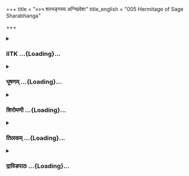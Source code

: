 +++
title = "००५ शरभङ्गस्य अग्निप्रवेशः"
title_english = "005 Hermitage of Sage Sharabhanga"

+++
<div caption="श्रीराम-हरिसीताराममूर्ति-घनपाठिभ्यां वचनम्" class="audioEmbed" src="https://archive.org/download/Ramayana-recitation-Sriram-harisItArAmamUrti-Ghanapaati-v2/Kanda_3/Kanda_3_ARK-005-Sharabhangasya_Agni_Praveshaha.mp3"></div>

<div class="js_include collapsed" newlevelforh1="3" title="IITK" unfilled url="/purANam/rAmAyaNam/audIchya-pAThaH/iitk/3_araNyakANDam/02-panchavaTI-praveshaH/005_sharabhangasya_agnipraveshaH.md">
<details><summary><h3>IITK ...{Loading}...</h3></summary>

Rama, Sita and Lakshmana meet sage Sarabhanga -- Rama enquires about
Devendra's visit -- Sarabhanga advises Rama to go to the hermitage of
Sutikshna -- with the desire to go to the world of the Brahman,
Sarabhanga enters the fire.



#### श्लोकः
##### मूलम्
हत्वा तु तं भीमबलं विराधं राक्षसं वने।  
ततस्सीतां परिष्वज्य समाश्वास्य च वीर्यवान्॥3.5.1॥  
अब्रवील्लक्ष्मणं रामो भ्रातरं दीप्ततेजसम्।

##### शब्दार्थः
वीर्यवान् heroic, रामः Rama, भीमबलम् of terrific strength, राक्षसम् demon, तं विराधम् that Viradha, वने in the forest, हत्वा on killing, ततः thereafter, सीताम् Sita, परिष्वज्य embraced, समाश्वास्य च connsoled, दीप्ततेजसम् glowing like fire, भ्रातरम्  brother,  अब्रवीत् said.

##### आङ्ग्लानुवादः
On killing Viradha, the demon of terrific strength, heroic Rama embraced Sita, consoled her and said to his brother Lakshmana, glowing like fireः



#### श्लोकः
##### मूलम्
कष्टं वनमिदं दुर्गं न च स्म वनगोचराः॥3.5.2॥  
अभिगच्छामहे शीघ्रं शरभङ्गं तपोधनम्।

##### शब्दार्थः
इदम् this, दुर्गम् wild, वनम् forest, कष्टम् is difficult, वनगोचराः uracquainted, न च स्मः we are not, शीघ्रम् quickly, तपोधनम् to the sage, शरभङ्गम् Sarabhanga, अभिगच्छामहे we shall go.

##### आङ्ग्लानुवादः
This wild forest with which we have not been acquainted earlier is difficult  to pass. (Hence) let us proceed quickly to sage Sarabhanga.



#### श्लोकः
##### मूलम्
आश्रमं शरभङ्गस्य राघवोऽभिजगाम ह॥3.5.3॥  
तस्य देवप्रभावस्य तपसा भावितात्मनः।  
समीपे शरभङ्गस्य ददर्श महदद्भुतम्॥3.5.4॥

##### शब्दार्थः
राघवः Rama, शरभङ्गस्य Sarabhanga's, आश्रमम् hermitage, अभिजगाम ह reached, देवप्रभावस्य of divine grace, तपसा by penance, भावितात्मनः had realised his self, तस्य शरभङ्गस्य that Sarabhanga's, समीपे  nearby, महत् great, अद्भुतम् wonderful phenomenon, ददर्श saw.

##### आङ्ग्लानुवादः
Rama went to the hermitage of Sarabhanga, a sage with divine grace who had realised the supreme (by his penance). Thus by the side of the sage he witnessed a huge wonder.



#### श्लोकः
##### मूलम्
विभ्राजमानं वपुषा सूर्यवैश्वानरोपमम्।  
अवरुह्यरथोत्सङ्गादाकाशे विबुधानुगम॥3.5.5॥  
असंस्पृशन्तं वसुधां ददर्श विबुधेश्वरम्।  
सुप्रभाभरणं देवं विरजोऽम्बरधारिणम्॥3.5.6॥  
तद्विधैरेव बहुभिः पूज्यमानं महात्मभिः।

##### शब्दार्थः
वपुषा with his body, विभ्राजमानम् shining, सूर्यवैश्वानरोपमम् like the Sun or the fire, रथोत्सङ्गात् from the the lap of the chariot, अवरुह्य descending, आकाशे in the sky, विबुधानुगम followed by the gods, विबुधेस्वरम् lord of the gods (Indra), वसुधाम् earth, असंस्पृशन्तं without touching, सुप्रभाभरणम् adorned with shining ornaments, विरजोऽम्बरधारिणम् wearing pure white clothes (that never got soiled), तद्विधैरेव like him, बहुभिः many, महात्मभिः by great souls, पूज्यमानम्  worshipped, देवम् deity, विबुदेश्वरम् lord of the gods (Indra), ददर्श witnessed.

##### आङ्ग्लानुवादः
Rama saw the lord of the gods (Indra) in the sky getting off the chariot, with his body shining brightly like the sun or the fire, followed by the gods, his feet untouched by the earth. Clad in spotless attire and adorned with shining ornaments, he was being worshipped by many greatsouls like him.



#### श्लोकः
##### मूलम्
हरिभिर्वाजिभिर्युक्तमन्तरिक्षगतं रथम्॥3.5.7॥  
ददर्शादूरतस्तस्य तरुणादित्यसन्निभम्।  
पाण्डुराभ्रघनप्रख्यं चन्द्रमण्डलसन्निभम्॥3.5.8॥

##### शब्दार्थः
तस्य from that place, अदूरतः not far from, हरितैः by tawnycoloured, वाजिभिः by horses, युक्तम् yoked with, तरुणादित्यसन्निभम् shining like the rising sun, पाण्डुराभ्रघनप्रख्यम् comparable to a palewhite cloud, चन्द्रमण्डलसन्निभम् shining like the lunar orb, अन्तरिक्षगतम् found in the sky, रथम् chariot, ददर्श witnessed.

##### आङ्ग्लानुवादः
Not far from that place, Rama saw a chariot, yoked with tawnycoloured horses, shining like the morning  Sun. It looked like a palewhite cloud, resembling the lunar orb.



#### श्लोकः
##### मूलम्
अपश्यद्विमलं छत्रं चित्रमाल्योपशोभितम्।  
चामरव्यजने चाग्र्ये रुक्मदण्डे महाधने॥3.5.9॥  
गृहीते वरनारीभ्यां धूयमाने च मूर्धनि।

##### शब्दार्थः
विमलम् pure white, चित्रमाल्योपशोभितम् decked with variegated flower garlands, छत्रम् umbrella, अग्य्रे  in the forefront, रुक्मदण्डे golden staff, महाधने very costly, वरनारीभ्याम् by two excellent women, गृहीते held, मूर्धनि near the head, धूयमाने fanning, चामरव्यजने  'Chamara' made of yak's tail, अपश्यत् saw.

##### आङ्ग्लानुवादः
Rama saw a pure white umbrella with a highly expensive golden staff, decorated with variegated flower garlands.While near his (Indra's) head stood a pair of exquisite ladies with fans made of yak's tail.



#### श्लोकः
##### मूलम्
गन्धर्वामरसिद्धाश्च बहवः परमर्षयः॥3.5.10॥  
अन्तरिक्षगतं देवं वाग्भिरग्य्राभिरीडिरे।

##### शब्दार्थः
गन्धर्वामरसिद्धाश्च celestial musicians, gods and siddhas, बहवः many, परमर्षयः great sages, अन्तरिक्षगतम् stationed in the sky, देवम् deity, अग्य्राभिः by choicest, वाग्भिः with words, ईडिरे praised.

##### आङ्ग्लानुवादः
Many celestial singers of heaven, gods, great sages and siddhas sang with the choicest words the glory of this god stationed in the sky.



#### श्लोकः
##### मूलम्
सह सम्भाषमाणे तु शरभङ्गेन वासवे॥3.5.11॥  
दृष्ट्वा शतक्रतुं तत्र रामो लक्ष्मणमब्रवीत्।

##### शब्दार्थः
वासवे Indra, शरभङ्गेन with Sarabhanga, सह सम्भाषमाणे was conversing with, तत्र there, शतक्रतुम् Indra, दृष्ट्वा  seeing, रामः Rama, लक्ष्मणम् Lakshmana, अब्रवीत् said.

##### आङ्ग्लानुवादः
While Indra was conversing with Sarabhanga, Rama saw him and said to Lakshmana.



#### श्लोकः
##### मूलम्
रामोऽथ रथमुद्दिश्य लक्ष्मणायप्रदर्शयन्॥3.5.12॥  
अर्चिष्मन्तं श्रिया जुष्टमद्भुतं पश्य लक्ष्मण।  
प्रतपन्तमिवादित्यमन्तरिक्षगतं रथम्॥3.5.13॥

##### शब्दार्थः
अथ then, रामः Rama, रथम् chariot, उद्दिश्य pointing at, अद्भुतम् wonderful one, भ्रातुः brother, प्रदर्शयन् while showing, लक्ष्मण Lakshmana, अर्चिष्मन्तम् effulgent, श्रिया with grace, जुष्टम् endowed with, अद्भुतम् wonderful, प्रतपन्तम् shining, आदित्यमिव like the Sun, अन्तरिक्षगतम् in the sky, रथम् chariot, पश्य see,

##### आङ्ग्लानुवादः
Pointing at the chariot, Rama said, Lakshmana, see this wonderful, effulgent chariot endowed with grace is shining like the Sun in the sky.



#### श्लोकः
##### मूलम्
ये हयाः पुरुहूतस्य पुरा शक्रस्य नश्श्रुताः।  
अन्तरिक्षगता दिव्यास्त इमे हरयो ध्रुवम्॥3.5.14॥

##### शब्दार्थः
पुरुहूतस्य of Indra who is often invoked, शक्रस्य of Indra, ये those, हयाः horses, नः for us, पुरा earlier, श्रुताः heard, ते those, हरयः horses, अन्तरिक्षगताः stationed in the sky, दिव्याः wonderful, इमे we, ध्रुवम् surely.

##### आङ्ग्लानुवादः
The horses of Indra, who is often invoked (during sacrificial rituals) and about whom  we have heard earlier, are now stationed in the sky.



#### श्लोकः
##### मूलम्
इमे च पुरुषव्याघ्रा ये तिष्ठ्न्त्यभितो रथम्।  
शतं शतं कुण्डलिनो युवानः खङ्गपाणयः॥3.5.15॥  
विस्तीर्णविपुलोरस्काः परिघायतबाहवः।  
शोणांशुवसनास्सर्वे व्याध्रा इव दुरासदाः॥3.5.16॥  
उरोदेशेषु सर्वेषां हारा ज्वलनसन्निभाः।  
रूपं बिभ्रति सौमित्रे पञ्चविंशतिवार्षिकम्॥3.5.17॥

##### शब्दार्थः
सौमित्रे O Lakshmana, पुरुषव्याघ्राः finest among men, दिशम् अभितः in each direction, ये those, शतं शतम् in hundreds , कुण्डलिनः wearing earrings, खङ्गपाणयः holding swords in their hands, विस्तीर्णविपुलोरस्काः broadchested, परिघायतबाहवः with iron beamlike strong arms, शोणांशुवसनाः clad in red clothes, युवानः youth, इमे सर्वे all of them, व्याघ्रा इव like tigers, दुरासदाः difficult to overpower, सर्वेषाम् all of them, उरोदेशेषु in their chest, ज्वलनसन्निभाः flaming like fire, हाराः necklaces, पञ्चविंशतिवार्षिकम् of twentyfive years of age, रूपम् appearance, बिभ्रति appear.

##### आङ्ग्लानुवादः
O Lakshmana  around the chariot stand hundreds of finest young men of about twentyfive years. Clad in red robes, they are wearing earrings, and holding swords in their hands. They have broad chests and stout arms like iron beams. Like tigers, they are difficult to overpower. They have necklaces hanging on their chests blazing like fire.



#### श्लोकः
##### मूलम्
एतद्दि किल देवानां वयो भवति नित्यदा।  
यथेमे पुरुषव्याघ्रा दृश्यन्ते प्रियदर्शनाः॥3.5.18॥

##### शब्दार्थः
प्रियदर्शनाः men of delightful counterance, इमे these, पुरुषव्याघ्राः best of men, यथा as, दृश्यन्ते they are   seen, एतत् this way perhaps, देवानाम् for gods, वयः age, नित्यदा always, constant भवति किल remains verily.

##### आङ्ग्लानुवादः
These tigers among men have cheerful countenacess from which it can be deduced that the age of the gods always remains constant.



#### श्लोकः
##### मूलम्
इहैव सह वैदेह्या मुहूर्तं तिष्ठ लक्ष्मण।  
यावज्जानाम्यहं व्यक्तं क एष द्युतिमान्रथे॥3.5.19॥

##### शब्दार्थः
लक्ष्मण Lakshmana, वैदेह्या सह along with Sita, मुहूर्तम् for a moment, इहैव here itself, तिष्ठ stay, यावत् until, अहम् I, रथे chariot, एषः this person, द्युतिमान् shining with brilliance, कः (इति) who he is, व्यक्तम् clearly, जानामि I know.

##### आङ्ग्लानुवादः
Lakshmana, stay here with Sita awhile, until I ascertain who this dazzling being on the chariot is.



#### श्लोकः
##### मूलम्
तमेवमुक्त्वा सौमित्रिमिहैव स्थीयतामिति।  
अभिचक्राम काकुत्स्थ श्शरभङ्गाश्रमं प्रति॥3.5.20॥

##### शब्दार्थः
इहैव here only, स्थीयताम् stay, इति thus, तं सौमित्रिम् to that Lakshmana, उक्त्वा having said, काकुत्स्थः (Rama) of Kakutstha family, शरभङ्गाश्रमं प्रति to Sarabhanga's hermitage, अभिचक्राम  went.

##### आङ्ग्लानुवादः
Instructing Lakshmana to wait , Rama  went towards Sarabhanga's hermitage.



#### श्लोकः
##### मूलम्
ततस्समभिगच्छन्तं प्रेक्ष्य रामं शचीपतिः।  
शरभङ्गमनुप्राप्य विविक्त इदमब्रवीत्॥3.5.21॥

##### शब्दार्थः
ततः then, शचीपतिः husband of Sachi (Indra), समभिगच्छन्तम् coming towards him, रामम् to Rama, प्रेक्ष्य seeing, शरभङ्गम् Sarabhanga, अनुप्राप्य having reached, विविक्ते in private, इदम् this, अब्रवीत् said.

##### आङ्ग्लानुवादः
Then Indra (husband of Sachi) having seen Rama coming towards him, approached Sarabhanga and said this to him privatelyः



#### श्लोकः
##### मूलम्
इहोपयात्यसौ रामो यावन्मां नाभिभाषते।  
निष्ठां नयतु तावत्तु ततो मा द्रष्टुमर्हति॥3.5.22॥  
जितवन्तं कृतार्थं हि तदाहमचिरादिमम्।  
कर्म ह्यनेन कर्तव्यं महदन्यैस्सुदुष्करम्॥3.5.23॥

##### शब्दार्थः
असौ oh, इह here, उपयाति coming near, यावत् until, माम् with me, नाभिभाषते he does not talk, तावत् in the mean while, निष्ठाम् to some other place, नयतु take me, ततः wherefrom, मा not, द्रष्टुम् to see, अर्हति is fit, जितवन्तम् victorious one, कृतार्थम् one who acomplished his task, इमम् him, अहम् I, अचिरात् in a short time, तदा then, अनेन not possible, अन्यैः for others, सुदुष्करम् very difficult, महत् great, कर्म task, कर्तव्यं हि remains to be accomplished.

##### आङ्ग्लानुवादः
Here comes Rama. Before he talks to me, take me to some other place from where he may not be able to see me. He has to do a great task which is difficult for others. I can see him when he accomplishes the taste and emerges victorious.



#### श्लोकः
##### मूलम्
इति वज्री तमामन्त्र्य मानयित्वा च तापसम्।  
रथेन हययुक्तेन ययौ दिवमरिन्दमः॥3.5.24॥

##### शब्दार्थः
इति in this way, अरिन्दमः subduer of enemies, वज्री Indra, wielder of the thunderbolt, तं तापसम् that ascetic, आमन्त्र्य taking leave, मानयित्वा honouring, हययुक्तेन yoked with horses, रथेन in his chariot, दिवम् heaven, ययौ went.

##### आङ्ग्लानुवादः
This way honouring the sage Indra, wielder of the thunderbolt, took leave of him and went to heaven in his chariot harressed with horses.



#### श्लोकः
##### मूलम्
प्रयाते तु सहस्राक्षे राघवस्सपरिच्छदः।  
अग्निहोत्रमुपासीनं शरभङ्गमुपागमत्॥3.5.25॥

##### शब्दार्थः
सहस्राक्षे the thousandeyed Indra, प्रयाते having departed, राघवः Rama, सपरिच्छदः along with his retinue (Sita and Lakshmana), अग्निहोत्रम् fire altar, उपासीनम् sitting by the side, शरभङ्गम् Sarabhanga, उपागमत् approached.

##### आङ्ग्लानुवादः
When Indra departed like that, Rama with his retinue (Sita and Lakshmana) went to Sarabhanga who was sitting by the side of the firealtar (for Agnihotra).



#### श्लोकः
##### मूलम्
तस्य पादौ च सङ्गृह्य रामस्सीता च लक्ष्मणः।  
निषेदुस्समनुज्ञाता लब्धवासा निमन्त्रिताः॥3.5.26॥

##### शब्दार्थः
रामः Rama, सीता च and Sita, लक्ष्मणश्च and Lakshmana, तस्य Sarabhanga's, पादौ feet, सङ्गृह्य prostrated, लब्धवासाः on getting seats to sit on, निमन्त्रिताः invited, समनुज्ञाताः responding to the instruction, निषेदुः sat down.

##### आङ्ग्लानुवादः
Rama, Sita and Lakshmana prostrated at Sarabhanga's feet. After being permitted to sit, they were invited to stay there.



#### श्लोकः
##### मूलम्
ततश्शक्रोपयानं तु पर्यपृच्छत्स राघवः।  
शरभङ्गश्च तत्सर्यं राघवाय न्यवेदयत्॥3.5.27॥

##### शब्दार्थः
ततः then, राघवः Rama, शक्रोपयानम् reason for Indra's arrival, पर्यपृच्छत् enquired, शरभङ्गश्च Sarabhanga also, तत् सर्वम् all that, राघवाय to Rama, न्यवेदयत् narrated.

##### आङ्ग्लानुवादः
Thereafter on Rama's query Sarabhanga told him all about Indra's visitः



#### श्लोकः
##### मूलम्
मामेष वरदो राम ब्रह्मलोकं निनीषति।  
जितमुग्रेण तपसा दुष्प्रापमकृतात्मभिः॥3.5.28॥

##### शब्दार्थः
राम O Rama, एषः this god, उग्रेण severe, तपसा austerity, जितम् attained, अकृतात्मभिः  by those who have not realised their self, दुष्प्रापम् most difficult, ब्रह्मलोकम the world of Brahman, माम् myself, निनीषति wishes to take me.

##### आङ्ग्लानुवादः
O Rama, Indra, the bestower of boons, wants to take me to the world of Brahma,  earned by me through severe penance which is most difficult to be attained by those devoid of selfrealisation.



#### श्लोकः
##### मूलम्
अहं ज्ञात्वा नरव्याघ्र वर्तमानमदूरतः।  
ब्रह्मलोकं न गच्छामि त्वामदृष्ट्वा प्रियातिथिम्॥3.5.29॥

##### शब्दार्थः
नरव्याघ्र O best of men Rama, अहम् I, प्रियातिथिम् a very dear guest, त्वाम् you, अदूरतः nearby, वर्तमानम् present, ज्ञात्वा after knowing, अदृष्ट्वा without seeing, ब्रह्मलोकम् world of Brahma, न गच्छामि I will not go.

##### आङ्ग्लानुवादः
O Rama, the best among men you are a very dear guest to me and knowing that you are near, I will not go to the world of Brahman without seeing you.



#### श्लोकः
##### मूलम्
त्वयाऽहं पुरुषव्याघ्र धार्मिकेण महात्मना।  
समागम्य गमिष्यामि त्रिदिवं देवसेवितम्॥3.5.30॥

##### शब्दार्थः
पुरुषव्याघ्र O best of men, अहम् I, धार्मिकेण by a virtuous one, महात्मना by a great soul, त्वया by yourself, समागम्य after meeting, देवसेवितम् abode of the gods, त्रिदिवम् heaven, गमिष्यामि I will go.

##### आङ्ग्लानुवादः
O Rama, the best of men  (only) after seeing a great, virtuous soul like you shall I go to heaven, the abode of the gods.



#### श्लोकः
##### मूलम्
अक्षया नरशार्दूल मया लोका जिताश्शुभा।  
ब्राह्म्याश्च नाकपृष्ठ्याश्च प्रतिगृह्णीष्व मामकान्॥3.5.31॥

##### शब्दार्थः
अक्षया imperishable, नरशार्दूल O best men, मया by me, शुभाः auspicious, ब्राह्म्याः pertaining to Brahma's, नाकपृष्ठ्याश्च  pertaining to heavenly abode, लोकाः worlds, जिताः are conquered, मामकान् all of them belonging to me, प्रतिगृह्णीष्व please accept.

##### आङ्ग्लानुवादः
O tiger among men, I have conquered heavenly abodes as well as the imperishable, auspicious worlds of Brahma. Accept them all that are mine (obtained through my penance)



#### श्लोकः
##### मूलम्
एवमुक्तो नरव्याघ्रस्सर्वशास्त्र विशारदः।  
ऋषिणा शरभङ्गेण राघवो वाक्यमब्रवीत्॥3.5.32॥

##### शब्दार्थः
ऋषिणा by the sage, शरभङ्गेण by Sarabhanga, एवम् in that way, उक्तः said, नरव्याघ्रः great Rama, सर्वशास्त्र विशारदः knower of all sastras, राघवः Rama, वाक्यम् these words, अब्रवीत् spoke.

##### आङ्ग्लानुवादः
To these words of sage Sarabhanga Rama, the best of men, the knower of all sastras, the scion of the Raghus repliedः



#### श्लोकः
##### मूलम्
अहमेवाहरिष्यामि सर्वांल्लोकान्महामुने।  
आवासं त्वहमिच्छामि प्रदिष्टमिह कानने॥3.5.33॥

##### शब्दार्थः
महामुने O great sage, अहमेव I myself, सर्वान् all, लोकान् worlds, आहरिष्यामि will acquire, तु you, अहम् I, इह here, कानने in the forest, प्रदिष्टम् directed, आवासम् reside, इच्छामि intend.

##### आङ्ग्लानुवादः
O great sage, I will earn all the worlds myself if you direct me. But I need a proper dwellingplace in this forest.



#### श्लोकः
##### मूलम्
राघवेणैवमुक्तस्तु शक्रतुल्यबलेन वै।  
शरभङ्गो महाप्राज्ञः पुनरेवाब्रवीद्वचः॥3.5.34॥

##### शब्दार्थः
शक्रतुल्यबलेन equal to Indra in strength, राघवेण by Rama, एवम् in that way, उक्तः said, महाप्राज्ञः sagacious, शरभङ्गः Sarabhangha, पुनरेव once again, वचः these words, अब्रवीत् spoke.

##### आङ्ग्लानुवादः
To this request of Rama who was equal to Indra in strength, sagacious Sarabhanga said these wordsः



#### श्लोकः
##### मूलम्
इह राम महातेजास्सुतीक्ष्णो नाम धार्मिकः।  
वसत्यरण्ये धर्मात्मा स ते श्रेयो विधास्यति॥3.5.35॥

##### शब्दार्थः
राम O Rama, इह here, अरण्ये in the forest, महातेजाः briliant, धार्मिकः righteous, नियतः selfcontrolled, सुतीक्ष्णो नाम Sutikshna by name, वसति resides, सः he, ते to you, श्रेयः wellbeing, विधास्यति will look to.

##### आङ्ग्लानुवादः
Here dwells in this forest a brilliant saint, righteous and selfcontrolled, Sutikshna by name who will look to your welfare, O Rama



#### श्लोकः
##### मूलम्
सुतीक्ष्णमभिगच्छ त्वं शुचौ देशे तपस्विनम्।  
रमणीये वनोद्देशे स ते वासं विधास्यति॥3.5.36॥

##### शब्दार्थः
त्वम् you, शुचौ in a sacred, देशे place, तपस्विनम् an ascetic, सुतीक्ष्णम् Sutikshnam, अभिगच्छ you may approach, सः he, रमणीये in a delightful, वनोद्देशे in the forest, ते to you, वासम् dwelling, विधास्यति will provide.

##### आङ्ग्लानुवादः
You may approach sage, Sutikshna residing in a sacred spot. He will provide you a delightful place for your stay in the forest.



#### श्लोकः
##### मूलम्
इमां मन्दाकिनीं राम प्रतिस्रोतामनुव्रज।  
नदीं पुष्पोडुपवहां ततस्तत्र गमिष्यसि॥3.5.37॥

##### शब्दार्थः
राम O Rama, स पुष्पोडुपवहाम् carrying flowers and floats, इमाम् this, मन्दाकिनीम् river Mandakini, प्रतिस्रोताम् against the current, अनुव्रज follow, ततः then, तत्र there, गमिष्यसि you will reach.

##### आङ्ग्लानुवादः
Proceed, O Rama  in the reverse direction of the river Mandakini carrying flowers and floats. And you will reach the place.



#### श्लोकः
##### मूलम्
एष पन्था नरव्याघ्र मुहूर्तं पश्य तात माम्।  
यावज्जहामि गात्राणि जीर्णां त्वचमिवोरगः॥3.5.38॥

##### शब्दार्थः
नरव्याघ्र O best among men, एषः this is, पन्थाः path, तात dear child, मुहूर्तम् for a short time,  
माम् me, पश्य you may see, यावत् meanwhile, जीर्णाम् wornout, त्वचम् slough, उरगः serpent, इव like that, गात्राणि limbs, जहामि I will shed off.

##### आङ्ग्लानुवादः
O Rama, the best among men, this is the way. Look at me for a while, my dear, until I shed my limbs just as a snake sheds its withered slough.



#### श्लोकः
##### मूलम्
ततोऽग्निं स समाधाय हुत्वा चाज्येन मन्त्रवित्।  
शरभङ्गो महातेजाः प्रविवेश हुताशनम्॥3.5.39॥

##### शब्दार्थः
ततः then, महातेजाः effulgent, सः शरभङ्गः that Sarabhanga, अग्निम् fire, समाधाय after kindling with faggots, आज्येन with ghee, मन्त्रवित्  knower of magical spells, हुत्वा च after offering oblations, हुताशनम् into the fire, प्रविवेश entered.

##### आङ्ग्लानुवादः
Then the effulgent Sarabhanga, knower of mantras (magical spells) kindled the fire with faggots and after offering oblations of ghee plunged in.



#### श्लोकः
##### मूलम्
तस्य रोमाणि केशांश्च तदा वह्निर्महात्मनः।  
जीर्णां त्वचं तथाऽस्थीनि यच्च मांसं सशोणितम्॥3.5.40॥

##### शब्दार्थः
तदा then, वह्निः the fire, महात्मनः of the great self, तस्य his, रोमाणि hair on the body, केशांश्च hair on the head, जीर्णाम् worn out, त्वचम् skin, तथा similarly, अस्थीनि bones, यच्य whatever, मांसम् flesh, सशोणितं च along with blood.

##### आङ्ग्लानुवादः
Then were consumed that highsouled Sarabhanga's hair on the body and on the head, the wornout skin, the bones and flesh along with blood.



#### श्लोकः
##### मूलम्
स च पावकसङ्काशः कुमारस्समपद्यत।  
उत्थायाग्निचयात्तस्माच्छरभङ्गो व्यरोचत॥3.5.41॥

##### शब्दार्थः
सः शरभङ्गः that Sarabhanga, पावकसङ्काशः shining like fire, कुमारः youthful, समपद्यत became, तस्मात् from that, अग्निचयात् from that heap of fire, उत्थाय after emerging, व्यरोचत looked splendid.

##### आङ्ग्लानुवादः
Sarabhanga then emerged youthful from that heap of fire, shining like a flame and looking very elegant৷৷



#### श्लोकः
##### मूलम्
स लोकानाहिताग्नीनामृषीणां च महात्मनाम्।  
देवानां च व्यतिक्रम्य ब्रह्मलोकं व्यरोहत॥3.5.42॥

##### शब्दार्थः
सः that Sarabhanga, आहिताग्नीनाम् of those who offer oblations to fire, महात्मनाम् of the great souls, ऋषीणां च of the sages, देवानां च of gods, लोकान् worlds, व्यतिक्रम्य after going beyond, ब्रह्मलोकम् world of Brahma, व्यरोहत ascended.

##### आङ्ग्लानुवादः
Sarabhanga then went beyond the worlds of the gods, of the great sages who constantly kindle sacrificial fire, and ascended to the world of Brahman.



#### श्लोकः
##### मूलम्
स पुण्यकर्मा भुवने द्विजर्षभः पितामहं सानुचरं ददर्श ह।  
पितामहश्चापि समीक्ष्य तं द्विजं ननन्द सुस्वागतमित्युवाच ह॥3.5.43॥

##### शब्दार्थः
पुण्यकर्मा performer of sacred deeds, सः that, द्विजर्षभः best among brahmins, भुवने in the world, सानुचरम् with his followers, पितामहम् Brahma, ददर्श saw, ह verily, पितामहश्चापि and Brahma too, तं द्विजम् to that brahmin, समीक्ष्य seeing, ननन्द rejoiced, सुस्वागतम् इति welcome to you, उवाच ह spoke.

##### आङ्ग्लानुवादः
Sarabhanga, performer of sacred deeds, saw Brahma with his followers৷৷ Brahma also seeing Sarabhanga, the best among the brahmins,  welcomed him gladly.  

#### समाप्तिः
 श्रीमद्रामायणे वाल्मीकीय आदिकाव्ये अरण्यकाण्डे पञ्चमः सर्गः॥  
Thus ends the fifth sarga of Aranyakanda of the holy Ramayana the first epic composed by sage Valmiki.

</details>
</div>
<div class="js_include collapsed" newlevelforh1="3" title="भूषणम्" unfilled url="/purANam/rAmAyaNam/audIchya-pAThaH/TIkA/bhUShaNa_iitk/3_araNyakANDam/02-panchavaTI-praveshaH/005_sharabhangasya_agnipraveshaH.md">
<details><summary><h3>भूषणम् ...{Loading}...</h3></summary>



हत्वा तु तं भीमबलं विराधं राक्षसं वने ।  

ततः सीतां परिष्वज्य समाश्वास्य च वीर्यवान् ।  

अब्रवील्लक्ष्मणं रामो भ्रातरं दीप्ततेजसम्  ॥  ३।५।१  ॥   

एवं विराधवनवासिमुमुक्षुमुनिजनशरणागतेरानुषङ्गिकफलभूतं विराधवधमभिधाय
खरादिवधफलशरभङ्गाश्रमवासिमुनिजनशरणागतिं दर्शयिष्यन् तदुचितसौलभ्यदर्शनाय
शरभङ्गाश्रमवनगमनं दर्शयति पञ्चमे हत्वेत्यादि । परिष्वज्य समाश्वास्य चेति
विराधाङ्कस्पर्शजभयदुःखव्रीडाशान्त्यर्थमिति भावः  ॥  ३।५।१  ॥   

  

कष्टं वनमिदं दुर्गं न च स्म वनगोचराः ।  

अभिगच्छामहे शीघ्रं शरभङ्गं तपोधनम्  ॥  ३।५।२  ॥   

कष्टं कृच्छ्रं गहनं वा । "कृच्छ्रगहनयोः कषः" इत्यनिण्निष्ठा । अत एव
दुर्गं विषमं विश्रमायोग्यमित्यर्थः  ॥  ३।५।२  ॥   

  

आश्रमं शरभङ्गस्य राघवो ऽभिजगाम ह ।  

तस्य देवप्रभावस्य तपसा भावितात्मनः  ॥  ३।५।३  ॥   

तस्य विराधोक्तस्य । देवप्रभावस्य तपसा साधनेन भावितात्मनः
साक्षात्कृतपरब्रह्मणः । "तपसा ब्रह्म विजिज्ञासस्व" इति श्रुतेः  ॥  ३।५।३
 ॥   

  

समीपे शरभङ्गस्य ददर्श महदद्भतम् ।  

विभ्राजमानं वपुषा सूर्यवैश्वनरोपमम्  ॥  ३।५।४  ॥   

महदद्भुतं महाश्चर्यभूतं किमपि वस्तु विभ्राजमानं वपुषा,
भ्राजमानवपुषमित्यर्थः । वैश्वावराः सूर्यव्यतिरिक्तास्तेजांसि,
सूर्यादितेजस्समुदायोपममित्यर्थः  ॥  ३।५।४  ॥   

  

अवरुह्य रथोत्सङ्गात् सकाशे विबुधानुगम् ।  

असंस्पृशन्तं वसुधां ददर्श विबुधेश्वरम्  ॥  ३।५।५  ॥   

ततः किञ्चित्समीपगमनानन्तरम् । रथोत्सङ्गात् रथतटादवरूह्य
वसुधामसंस्पृशन्तम् , अभूमिस्पर्शस्य देवस्वभावत्वात् । सकाशे समीपे ।
विबुधानुगं विबुधा अनुगाः यस्य तम् विबुधेश्वरमिन्द्रं ददर्श  ॥  ३।५।५  ॥   

  

सुप्रभाभरणं देवं विरजोम्बरधारिणम् ।  

तद्विधैरेव बहुभिः पूज्यमानं महात्मभिः  ॥  ३।५।६  ॥   

सुप्रभान्याभरणानि यस्य तम् । देवं देदीप्यमानम् । विरजो निर्मलमम्बरं
धर्तुं शीलमस्यास्तीति विरजोम्बरधारिणम् । तद्विधैः इन्द्रतुल्याकारैः ।
ददर्शेत्यनुषङ्गः  ॥  ३।५।६  ॥   

  

हरिभिर्वाजिभिर्युक्तमन्तरिक्षगतं रथम् ।  

ददर्शादूरतस्तस्य तरुणादित्यसन्निभम्  ॥  ३।५।७  ॥   

हरिभिः श्यामैः । यद्वा वाजिभिः वेगवद्भिः हरिभिः अश्वैः । तस्य इन्द्रस्य
 ॥  ३।५।७  ॥   

  

पाण्डरभ्रघनप्रख्यं चन्द्रमण्डलसन्निभम् ।  

अपश्यद्विमलं छत्रं चित्रमाल्योपशोभितम्  ॥  ३।५।८  ॥   

पाण्डराभ्रस्येव घना अधिका प्रख्या कान्तिर्यस्य तदिति श्वैत्ये दृष्टान्तः
। चन्द्रमण्डलसन्निभमिति वृत्ततायाम् ।
चित्रमाल्यैर्लम्बमानकुसुमसरैरुपशोभितम्  ॥  ३।५।८  ॥   

  

चामरव्यजने चाग्य्रे रुक्मदण्डे महाधने ।  

गृहीते वरनारीभ्यां धूयमाने च मूर्द्धनि  ॥  ३।५।९  ॥   

चामरव्यजने चामररूपव्यजने । महाधने बहुमूल्ये । मूर्ध्नि तस्येति शेषः ।
अपश्यदित्यनुषङ्गः  ॥  ३।५।९  ॥   

  

गन्धर्वामरसिद्धाश्च बहवः परर्षयः ।  

अन्तरिक्षगतं देवं वाग्भिरग्य्राभिरीडिरे  ॥  ३।५।१०  ॥   

ईडिरे तुष्टुवुः । ईडमानानपश्यदित्यर्थः  ॥  ३।५।१०  ॥   

  

सह सम्भाषमाणे तु शरभङ्गेन वासवे ।  

दृष्ट्वा शतक्रतुं तत्र रामो लक्ष्मणमब्रवीत्  ॥  ३।५।११  ॥   

रामो ऽथ रथमुद्दिश्य लक्ष्मणाय प्रदर्शयन्  ॥  ३।५।१२  ॥   

सहेत्यादिसार्धः श्लोक एकान्वयः । तत्र तदानीम् । राम इति पदस्यावृत्तिः
क्रियाभेदात् अतो न पुनरुक्तिः । उद्दिश्य हस्तेन निर्दिश्य शरभङ्गेण साकं
वासवे सम्भाषमाणे सति तत्र समये रामः शतक्रतुं दृष्ट्वा तदीयरथं रामः
लक्ष्मणाय उद्दिश्य प्रदर्शयन् सन् अथ लक्ष्मणमब्रवीदिति योजना  ॥ 
३।५।११,१२  ॥   

  

अर्चिष्मन्तं श्रिया जुष्टमद्भुतं पश्य लक्ष्मण ।  

प्रतपन्तमिवादित्यमन्तरिक्षगतं रथम्  ॥  ३।५।१३  ॥   

अर्चिष्मन्तं सतेजस्कम् । श्रिया कान्त्या  ॥  ३।५।१३  ॥   

  

ये हयाः पुरुहूतस्य पुरा शक्रस्य नः श्रुताः ।  

अन्तरिक्षगता दिव्यास्त इमे हरयो ध्रुवम्  ॥  ३।५।१४  ॥   

पुरुहूतस्य यज्वभिर्बहुशो हूतस्य । नः अस्माभिः । इमे हरितवर्णाः हरयः
अश्वाः ते । यद्वा त इमे शक्रस्य हरय इत्यन्वयः  ॥  ३।५।१४  ॥   

  

इमे च पुरुषव्याघ्रा ये तिष्ठन्त्यभितो रथम् ।  

शतं शतं कुण्डलिनो युवानः खङ्गपाणयः  ॥  ३।५।१५  ॥   

विस्तीर्णविपुलोरस्काः परिघायतबाहवः ।  

शोणांशुवसनास्सर्वे व्याघ्रा इव दुरासदाः  ॥  ३।५।१६  ॥   

उरोदेशेषु सर्वेषां हारा ज्वलनसन्निभाः ।  

रूपं बिभ्रति सौमित्रे पञ्चविंशतिवार्षिकम्  ॥  ३।५।१७  ॥   

इमे चेत्यादिश्लोकत्रयमेकं वाक्यम् । शतं शतमिति प्रतिदिशमिति शेषः ।
विस्तीर्णविपुलोरस्काः अत्यन्तविशालोरस्काः । शोणांशुवसनाः
रक्तकान्तियुक्तवस्त्राः, एवम्भूता य इमे तिष्ठन्तीत्यन्वयः । येषां
सर्वेषामुरोदेशेषु हाराः ज्वलनसन्निभाः अग्निवच्छुक्लभास्वराः दृश्यन्ते ।
रूपमित्यत्रापि ये इत्यध्याहार्यम् । पञ्चविंशातिः वर्षाः परिमाणमस्य
पञ्चविंशतिवार्षिकम् । "तदस्य परिमाणम्" इति ठक् । "वर्षस्याभविष्यति"
इत्युत्तरपदवृद्धिः । एवम्भूतं रूपं शरीरं ये बिभ्रति । "अदभ्यस्तात्"
इत्यदादेशः । पञ्चविंशतिवार्षिकमिति यौवनावस्थोच्यते । "कौमारं
स्यात्पञ्चदशाद्यौवनं तु ततः परम् " इत्युक्तेः । त इमे सुरा
इत्यध्याहार्यम्  ॥  ३।५।१५१७  ॥   

  

एतद्धि किल देवानां वयो भवति नित्यदा ।  

यथेमे पुरुषव्याघ्रा दृश्यन्ते प्रियदर्शानाः  ॥  ३।५।१८  ॥   

तत्र युक्तिमाह एतद्धीति । एतत् पञ्चविंशतिवार्षिशिकं वयः शरीरावस्था
देवानां नित्यदा भवति । नित्यदेति निपातः । किलेति प्रसिद्धौ । यथेमे
वसनाभरणादिभिश्चारुदर्शनाः तथा किल देवा इति योजना । ३।५।१८  ॥   

  

इहैव सह वैदेह्या मुहूर्तं तिष्ठ लक्ष्मण ।  

यावज्जानाम्यहं व्यक्तं क एष द्युतिमान् रथे  ॥  ३।५।१९  ॥   

रथे इत्यनेन तदानीं रामं दृष्ट्वा रथमारुढ इत्यवगम्यते । यावज्जानामि
ज्ञास्यामि । "यावत्पुरानिपातयोर्लट्" इति लट् । व्यक्तम् अनुमितिं विना
स्पष्टं प्रत्यक्षेण ज्ञास्यामित्यर्थः  ॥  ३।५।१९  ॥   

  

तमेवमुक्त्वा सौमित्रिमिहैव स्थीयतामिति ।  

अभिचक्राम काकुत्स्थः शरभङ्गाश्रमं प्रति  ॥  ३।५।२०  ॥   

विरहासहिष्णुतया अनुव्रजन्तं लक्ष्मणं पुनः प्रदिश्य जागमेत्याह तमेवमिति
 ॥  ३।५।२०  ॥   

  

ततः समभिगच्छन्तं प्रेक्ष्य रामं शचीपतिः ।  

शरभङ्गमनुप्राप्य विविक्त इदमब्रवीत्  ॥  ३।५।२१  ॥   

अनुप्राप्य एकान्तवचनश्रवणाय समीपमागत्य । विविक्ते रहसि
वक्ष्यमाणस्यातिगोप्यत्वात्  ॥  ३।५।२१  ॥   

  

इहोपयात्यसौ रामो यावन्मां नाभिभाषते ।  

निष्ठां नयतु तावत्तु ततो मां द्रष्टुमर्हति  ॥  ३।५।२२  ॥   

असौ रामः इह मत्समीपे उपयाति । उपयानसौ यावति काले मां नाभिभाषते
तावत्स्वफ्रतिज्ञां निष्ठां समाप्तिं नयतु । "निष्ठा निष्पत्तिनाशान्ताः"
इत्यमरः । मया असम्भाषमाण एव स्वप्रतिज्ञां निर्वर्तयतु, मया सम्भाषणे ऽस्य
देवत्वप्रकटनं स्यादिति भावः । सम्भाषणाभावे ऽपि दर्शनमस्त्वित्यत आह तत
इति । ततः स्वप्रतिज्ञानिष्ठानयनानन्तरं मां द्रष्टुमर्हति स मां पश्यतु  ॥ 
३।५।२२  ॥   

  

\[तावद्गच्छामहे शीघ्रं यावन्मां नाभिभाषते\]  

जितवन्तं कृतार्थं च द्रष्टाहमचिरादिमम् ।  

कर्म ह्यनेन कर्त्तव्यं महदन्यैस्सुदुष्करम् ।  

निष्पादयित्वा तत्कर्म ततो मां द्रष्टुमर्हति  ॥  ३।५।२३  ॥   

भवान् तं पश्यत्वित्यत्राह जितवन्तमिति । रावणं जितवन्तम्, अत एव कृतार्थं
कृतदेवप्रयोजनम्, इममहमचिराद् द्रष्टा द्रष्टास्मि । दर्शनसम्भाषणाभ्यां
देवत्वप्रकटने का हानिरित्यत्राह कर्मेति । हि यस्मादन्यैर्देवैर्दुष्करं
महत्कर्म रावणवधादिकम् अनेन मानुषवेषेण कर्तव्यं तस्मादित्यर्थः  ॥  ३।५।२३
 ॥   

  

इति वज्री तमामन्त्र्य मानयित्वा च तापसम् ।  

रथेन हरियुक्तेन ययौ दिवमरिन्दमः  ॥  ३।५।२४  ॥   

इति उक्तप्रकारेण । तापसं तापसवेषम् । मानयित्वा बहुमान्य । तं
शरभङ्गमामन्त्र्य । हरियुक्तेन अश्वयुक्तेन रथेन दिवं ययौ  ॥  ३।५।२४  ॥   

  

प्रयाते तु सहस्राक्षे राघवस्सपरिच्छदम् ।  

अग्निहोत्रमुपासीनं शरभङ्गमुपागमत्  ॥  ३।५।२५  ॥   

प्रयाते त्विति सामागमनोद्योगकाल एवेन्द्रस्य प्रयातत्वात् । सपरिच्छदं
स्त्रीभ्रातृरूपपरिवारसहितं यथा भवति तथा । अग्निहोत्रं वह्निम् । उपासीनं
तत्र प्रवेशार्थमुपतिष्ठन्तं शरभङ्गमुपागमत्  ॥  ३।५।२५  ॥   

  

तस्य पादौ च संगृह्य रामः सीता च लक्ष्मणः ।  

निषेदुस्समनुज्ञाता लब्धवासा निमन्त्रिताः  ॥  ३।५।२६  ॥   

समनुज्ञाताः आसनाय कृतानुमतिकाः । लब्धवासाः मुनितो लब्धासनाः । ततो
निमन्त्रिनाः सत्कृताश्च सन्तः निषेदुः  ॥  ३।५।२६  ॥   

  

ततः शक्रोपयानं तु पर्यपृच्छत् स राघवः ।  

शरभङ्गश्च तत्सर्वं राघवाय न्यवेदयत्  ॥  ३।५।२७  ॥   

शक्रोपयानम् इन्द्रागमननिमित्तम्  ॥  ३।५।२७  ॥   

  

मामेष वरदो राम ब्रह्म लोकं निनीषति ।  

जितमुग्रेण तपसा दुष्प्रापमकृतात्मभिः  ॥  ३।५।२८  ॥   

कथं न्यवेदयदित्यत्राह मामिति सर्वेषां वरं ददातीति वरदः एषः इन्द्रः मां
ब्रह्मलोकं निनीषति नेतिमिच्छति, ब्रह्माज्ञयेति शेषः  ॥  ३।५।२८  ॥   

  

अहं ज्ञात्वा नरव्यघ्र वर्तमानमदूरतः ।  

ब्रह्मलोकं न गच्छामि त्वामदृष्ट्वा प्रियातिथिम्  ॥  ३।५।२९  ॥   

तर्हि किमर्थं न गतो ऽसीत्यत्राह अहमिति । हे नरव्याघ्र अदूरतो वर्तमानं
मनसि सदा सन्निहितं त्वां योगतो ज्ञात्वा प्रियातिथिं त्वामदृष्ट्वा
त्वदनुभवानन्दं विहाय ब्रह्मलोकम् "आब्रह्मभवनाल्लोकाः पुनरावर्तिनः"
इत्युक्तलोकं न गच्छामि  ॥  ३।५।२९  ॥   

  

त्वयाहं पुरुषव्याघ्र धार्मिकेण महात्मना ।  

समागम्य गमिष्यामि त्रिदिवं देवसोवितम्  ॥  ३।५।३०  ॥   

तर्हि केन साधनेन कं लोकं गमिष्यसीत्यत्राह त्वयेति । धार्मिकेण
धर्मस्वरूपेण । स्वार्थे ठक् । महात्मना सत्यसङ्कल्पेन त्वया समागम्य
त्वत्कटाक्षविषयो भूत्वा देवसेवितं "यत्र पूर्वे साध्याः सन्ति देवाः"
इत्युक्तरीत्या नित्यसूरिसेवितं त्रिदिवं त्रिपाद्विभूतिं
ब्रह्मलोकादुत्कृष्टं गमिष्यामि, ब्रह्मलोकं न गच्छामि त्रिदिवं
गमिष्यामीत्यनेनायमर्थो ऽवगम्यते  ॥  ३।५।३०  ॥   

  

अक्षया नरशार्दूल मया लोका जिताश्शुभाः ।  

ब्राह्म्याश्च नाकपृष्ट्याश्च प्रतिगृह्णीष्व मामकान्  ॥  ३।५।३१  ॥   

एवमुक्तो नरव्याघ्रः सर्वशास्त्रविशारदः ।  

ऋषिणा शरभङ्गेण राघवो वाक्यमब्रवीत्  ॥  ३।५।३२  ॥   

क्रमेण तथा भविष्यति आर्जितकर्मफलानि प्रथममनुभवेत्यत आह अक्षया इति ।
ब्राह्म्याः ब्रह्मलोकभवाः । नाकपृष्ठ्याः स्वर्गलोकभवाः ।
अक्षयाश्चिरकालस्थायिनः । ये लोकाः भोगभूमयः मया आर्जिताः तान् मामकान्
प्रतिगृह्णीष्व, मत्कृतानि सर्वाणि सुकृतानि त्वदर्पितानि सन्त्विति भावः ।
सर्वत्रातिथिसत्कारः प्रातीतिको ऽर्थः । कर्मणां भगवदर्पणं नाम
फलसङ्गत्यागकर्तृत्वत्यागपूर्वकं भगवत्कैङ्कर्यतयानुष्ठानम्  ॥  ३।५।३१,३२
 ॥   

  

अहमेवाहरिष्यामि सर्वलोकान् महामुने ।  

आवासं त्वहमिच्छामि प्रदिष्टमिह कानने  ॥  ३।५।३३  ॥   

तदिदमङ्गीकुर्वन् तस्य वाचिककैङ्कर्यं नियमयति अहमेवेति । आहरिष्याम्येव
स्वीकरिष्याम्येव । सर्वलोकान् त्वया मय्यर्पितान् । इह कानने प्रदिष्टं
त्वया निर्दिष्टम् आवासं त्विच्छिमि । तुशब्देन त्वदभिमतदेश एव वास
इत्युच्यते । "सा काशीति न चाकशीति भुवि सायोध्येति नाध्यास्यते "
इत्यादिकमिहानुसन्धेयम्  ॥  ३।५।३३  ॥   

  

राघवेणैवमुक्तस्तु शक्रतुल्यबलेन वै ।  

शरभङ्गो महाप्राज्ञः पुनरेवाब्रवीद्वचः  ॥  ३।५।३४  ॥   

राघवेणेति । महाप्राज्ञ इत्यनेन मृगरूपमारीचनिरसनं मनसि कृतवानिति सूचयति
 ॥  ३।५।३४  ॥   

  

इह राम महातेजास्सुतीक्ष्णो नाम धार्मिकः ।  

वसत्यरण्ये धर्मात्मा स ते श्रेयो विधास्यति  ॥  ३।५।३५  ॥   

सुतीक्ष्णमभिगच्छ त्वं शुचौ देशे तपस्विनम् ।  

रमणीये वनोद्देशे स ते वासं विधास्यति  ॥  ३।५।३६  ॥   

धार्मिकः धर्मचारी । धर्मात्मा धर्मबुद्धिः । वसति अदूर इति शेषः  ॥ 
३।५।३५,३६  ॥   

  

इमां मन्दाकिनीं राम प्रतिस्रोतामनुव्रज ।  

नदीं पुष्पोडुपवहां तत्र तत्र गमिष्यसि  ॥  ३।५।३७  ॥   

मन्दाकिनीशब्दः पुण्यनदीमात्रे मुनिभिरुपचर्यते अत एव चित्रकूटे ऽप्युक्तम्
। प्रतिस्रोतामिति टाबार्षः । प्रतिस्रोतसं कृत्वा ऽमनुसृत्य व्रज, नद्यां
पूर्ववाहिन्यां पुरुषेण पश्चिमाभिमुखतया गमने प्रतिस्रोतस्त्वं भवति ।
पुष्पोडुपवहाम् उडुपः प्लवः उडुपाकारपुष्पचयावहामित्यर्थः । नदीं तत्र तत्र
गमिष्यसीत्यनेन क्वचिन्नदीतीरे क्वचिद्व्यवहिते च मार्ग इत्युच्यते  ॥ 
३।५।३७  ॥   

  

एष पन्था नरव्याघ्र मुहूर्तं पश्य तात माम् ।  

यावज्जहामि गात्राणि जीर्णां त्वचमिवोरगः  ॥  ३।५।३८  ॥   

एषा पन्था इति । अनयोक्तया सुतीक्ष्णाश्रममार्गो हस्तेन निर्दिश्यते । अथ
मुनिः स्वदेहत्यागकाले रामसन्निधानमर्थयते मुहुर्तं पश्य तात मामिति । तात
सर्वलोकजनक  ॥  ३।५।३८  ॥   

  

ततो ऽग्निं सुसमाधाय हुत्वा चाज्येन मन्त्रवित् ।  

शरभङ्गो महातेजाः प्रविवेश हुताशनम्  ॥  ३।५।३९  ॥   

तस्य रोमाणि केशांश्च ददाहाग्निर्महात्मनः ।  

जीर्णां त्वचं तथास्थीनि यच्च मांसं सशोणितम्  ॥  ३।५।४०  ॥   

सामस्तु विस्मितो भ्रात्रा भार्यया च सहात्मवान्  ॥  ३।५।४१  ॥   

मन्त्रवित् ब्रह्ममेधमन्त्रवित् शरभङ्गः अग्निं सुसमाधाय
परिस्तरणादिभिरलङ्कृत्य आज्येन ब्रह्ममेधमन्त्रैर्हुत्वा हुताशनं प्रविवेश
। अत्र विधिः "यद्युत्कण्ठा तदावाप्तौ ब्रह्ममेधानलं व्रजेत् ।
नाभिवक्त्रात्मगानग्नीनवरोप्य यथास्थलम्  ॥  संस्कारयेत् " इति  ॥  ३।५।३९४१
 ॥   

  

स च पावकसङ्काशः कुमारः समपद्यत ।  

उत्थायाग्निचयात्तस्माच्छरभङ्गो व्यरोचत  ॥  ३।५।४२  ॥   

स लोकानाहिताग्नीनामृषीणां च महात्मनाम् ।  

देवानां च व्यतिक्रम्य ब्रह्मलोकं व्यरोहत  ॥  ३।५।४३  ॥   

अथास्य देवयानमार्गेण ब्रह्मलोकप्राप्तिं दर्शयति स चेत्यादिना ।
कुमारलक्षणमुक्तं रत्नाकरे "बालो ऽथ पञ्चदशभिस्त्रिंशद्भिस्तु कुमारकः" इति
। ब्रह्मलोकं "ते ऽर्चिषमभिसम्भवत्यर्चिषोहरह्न
आपूर्यमाणपक्षमापूर्यमाणपक्षाद्यान् षडुदङ्ङेति मासांस्तान् मासेभ्यः
संवत्सरं संवत्सरादादित्यमादित्याच्चन्द्रमसं चन्द्रमसो विद्युतं तत्पुरुषो
मानवः स एनान् ब्रह्म गमयति " इत्युक्तं ब्रह्मात्मकं लोकम्  ॥  ३।५।४२,४३
 ॥   

  

स पुण्यकर्मा भवने द्विजर्षभः पितामहं सानुचरं ददर्श ह ।  

पितामहश्चापि समीक्ष्य तं द्विजं ननन्द सुस्वागतमित्युवाच ह  ॥  ३।५।४४  ॥   

इत्यार्षे श्रीरामायणे वाल्मीकीये आदिकाव्ये श्रामदारण्यकाण्डे पञ्चमः
सर्गः  ॥  ५  ॥   

स इति । अत्र पितामहशब्दो ऽपि सविग्रहपरमात्मपरः । सर्वमिदं शरभङ्गस्य
रामसान्निध्यप्रतीक्षया व्यज्यते । अस्मिन् सर्गे चतुश्चत्वारिंशच्छ्लोकाः
 ॥  ३।५।४४  ॥   

इति श्रीगोविन्दराजविरचिते श्रीरामायणभूषणे रत्नमेखलाख्याने
आरण्यकाण्डव्याख्याने पञ्चमः सर्गः  ॥  ५  ॥   



</details>
</div>
<div class="js_include collapsed" newlevelforh1="3" title="शिरोमणी" unfilled url="/purANam/rAmAyaNam/audIchya-pAThaH/TIkA/shiromaNI_iitk/3_araNyakANDam/02-panchavaTI-praveshaH/005_sharabhangasya_agnipraveshaH.md">
<details><summary><h3>शिरोमणी ...{Loading}...</h3></summary>



विराधवधानन्तरकालिकं रामवृत्तान्तमाह--हत्वेत्यादिभिः । भीमबलं विराधं ततः
तस्मिन् वने हत्वा सीतां परिष्वज्य आलिङ्ग्य समाश्वास्य च वीर्यवान् रामः
भ्रातरं लक्ष्मणमब्रवीत् । सार्धश्लोक एकान्वयी  ॥  ३।५।१  ॥   

  

तद्वचनाकारमाह--कष्टमिति । यतः वयं वनगोचरा वनमात्रनिवासिनो न स्मः अतः
दुर्गं गमनायोग्यमिदं वनं कष्टं दुःखसंपादकमतः तपोधनं शरभङ्गं
शीघ्रमभिगच्छामहे इत्यभिधायेति शेषः, शरभङ्गस्य आश्रमं राघवो ऽभिजगाम  ॥ 
३।५।२३  ॥   

  

तस्येति । तपसा परमात्मविचारेण भावितः साक्षात्कारतां प्राप्तः आत्मा
परमात्मा येन तस्य अत एव देवप्रभावस्य
देवकर्तृकोत्कण्ठापूर्वकस्मरणविषयीभूतस्य शरभङ्गस्य समीपे महदद्भुतं ददर्श
 ॥  ३।५।४  ॥   

  

अद्भुतत्वं प्रकटयन्नाह--विभ्राजमानमित्यादिभिः । वपुषा स्वशरीरकान्त्या
आकाशे विभ्राजमानमत एव सूर्यवैश्वानरप्रभं सूर्याग्निसदृशं विबुधाः देवाः
अनुगाः अनुचरा यस्य तं रथप्रवरं रथश्रेष्ठमारूढं वसुधामसंस्पृशन्तं
सुप्रभाभरणं शोभनप्रभाविशिष्टाभरणविशिष्टं विगतं नित्यं निरस्तं रजं
यस्मात्तदेव अम्बरं तद्धारिणम्, अदन्तो ऽपि रजशब्दः द्विरूपादौ प्रसिद्धः,
तद्विधैः तत्सदृशैः बहुभिः महात्मभिः पूज्यमानं विबुधेश्वरमिन्द्रं ददर्श ।
सार्धश्लोकद्वयमेकान्वयि  ॥  ३।५।५६  ॥   

  

हरितैरिति । हरितैः हरितवर्णविशिष्टैः वाजिभिर्युक्तं तरुणादित्यसंनिभं
मध्याह्नसूर्यसदृशं पाण्डुराभ्रघनप्रख्यं पाण्डुराभ्रवत् घनप्रख्या निबिडा
कान्तिर्यस्य तम् । चन्द्रमण्डलसंनिभं
चन्द्रमण्डलाकृतिमन्तरिक्षगतमन्तरिक्षे संस्थितं तस्य इन्द्रस्य रथमदूरतः
निकटे ददर्श । अर्धत्रयमेकान्वयि  ॥  ३।५।७८  ॥   

  

अपश्यदिति । चित्रमाल्योपशोभितं चित्रैः स्वर्णादिनिर्मितत्वेन विचित्रैः
पुष्पैः उपशोभितं विमलं छत्रमपश्यदग्र्ये अत्युत्तमे रुक्मदण्डे
स्वर्णदण्डविशिष्टे महाधने बहुमूल्यके वरनारीभ्यां गृहेति मूर्धनि धूयमाने
चामरव्यजने च अपश्यत् । सार्धश्लोक एकान्वयी  ॥  ३।५।९  ॥   

  

गन्धर्वेति । शरभङ्गेण सह वासवे इन्द्रे प्रतिभाषणे सति गन्धर्वादयः
अग्र्याभिः उत्कृष्टाभिः गीर्भिः अन्तरिक्षगतं देवमिन्द्रमीडिरे  ॥ 
३।५।१०११  ॥   

  

सहेति । शरभङ्गेन सह वासवे संभाषमाणे सति तव शरभङ्गसमीपे शतक्रतुं दृष्ट्वा
रामो ऽभिरामप्रदो रामः भ्रातुर्भ्रातरमुद्दिश्य संबोध्य रथं दर्शयत
अदर्शयत् लक्ष्मणमब्रवीत् च  ॥  ५।१२  ॥   

  

तद्वचनाकारमाह--अर्चिष्मन्तमिति । हे लक्ष्मण अर्चिष्मन्तं प्रकाशवन्तं
श्रिया संपत्त्या जुष्टं सेवितमन्तरिक्षगतं प्रतपन्तमादित्यमिव अद्भुतं रथं
पश्य  ॥  ३।५।१३  ॥   

  

ये इति । पुरुहूतस्य बहुयागकर्तुः शक्रस्य हरयो हरिताः ये दिव्याः हयाः
पुरा पूर्वं श्रिताः ते अन्तरिक्षगता इमे एव  ॥  ३।५।१४ ॥   

  

इमे इति । खड्गपाणयः विस्तीर्णविपुलानि अतिविशालनीत्यर्थः, विपुलशब्दस्य
मांसलार्थकत्वे विस्तीर्णमांसलानीत्यर्थः उरांसि येषां ते, परिघवत् आयता
दीर्घा बाहवो येषां ते, शोणांशूनि शोणप्रभानि वसनानि येषां ते अभितो दिशं
चतुर्दिक्षु कुण्डलिनो युवानः इमे शतं शतं ये तिष्ठन्ति ते सर्वे व्याघ्रा
इव दुरासदा लक्ष्यन्ते इति शेषः । श्लोकद्वयमेकान्वयि  ॥  ३।५।१५१६  ॥   

  

उर इति । ज्वलनसंनिभाः वह्निसदृशा हाराः सर्वेषामुरोदेशेषु विद्यन्ते इति
शेषः, हे सौमित्रे पञ्चविंशतिवार्षिकं वयः सर्वे इमे बिभ्रति धारयन्ति  ॥ 
३।५।१७  ॥   

  

एतदिति । यथा येन वयसा इमे पुरुषव्याघ्राः दृश्यन्ते तदेतत्
पञ्चविंशतिवार्षिकं वयो देवानां भवति एतेनेमे देवा एवेति सूचितम्  ॥  ३।५।१८
 ॥   

  

इहेति । हे लक्ष्मण रथे द्युतिमानेषः कः एतत् यावदहं जानामि तावन्मुहूर्तं
त्वं तिष्ठ  ॥  ३।५।१९  ॥   

  

तमिति । इहैव स्थीयतामित्येवं तं सौमित्रिमुक्त्वा शरभङ्गाश्रमं प्रति
काकुत्स्थो ऽभिचक्राम  ॥  ३।५।२०  ॥   

  

तत इति । समभिगच्छन्तं राममभिप्रेक्ष्य शरभङ्गमनुज्ञाप्य गमनायाज्ञां
गृहीत्वा विबुधान् देवानिदमब्रवीत्  ॥  ३।५।२१  ॥   

  

तद्वचनाकारमाह--इहेति । यो राम इहोपयाति सो ऽसौ यावन्मां नाभिभाषते तावदेव
निष्ठां स्थानान्तरं मां नयत । तत्र हेतुः मा मामद्रष्टुमर्हति द्रष्टुं
नार्हतीत्यर्थः निषेधार्थको ऽयमकारः  ॥  ३।५।२२  ॥   

  

ननु अतिभाग्यलभ्यं रामदर्शनं कुतस्त्यज्यते इत्यत आह--जितवन्तमिति । अन्यैः
एतद्भिन्नैः सुदुष्करं कर्तुमशक्यं कर्म राक्षसजयरूपं कर्तव्यमतः जितवन्तं
कृतरावणवधमित्यर्थः, अत एव कृतार्थं साधितास्मत्प्रयोजनमिमं
राममचिराच्छीघ्रमहं द्रष्टास्मीति शेषः, एतेन रामसंभाषणे सति रावणः कोपं
कर्तेतीन्द्रस्य भीतिर्व्यञ्जिता  ॥  ३।५।२३  ॥   

  

अथेति । वज्री इन्द्रस्तं शरभङ्गमामन्त्र्य गमनाय संप्रार्थ्य मानयित्वा
संपूज्य च हययुक्तेन रथेन दिवं ययौ  ॥  ३।५।२४  ॥   

  

प्रयाते इति । सहस्राक्षे प्रयाते सति सपरिच्छदः सीतालक्ष्मणसहितः राघवो
रामः शरभङ्गमुपागमत्  ॥  ३।५।२५  ॥   

  

तस्येति । तस्य शरभङ्गस्य पादौ संगृह्य संस्पृश्य तदनुज्ञाताः
शरभङ्गेनाज्ञप्ताः लब्धवासाः प्राप्तवासस्थानाः निमन्त्रिता रामादयः
निषेदुः  ॥  ३।५।२६  ॥   

  

तत इति । ततः स्थित्यनन्तरं शक्रोपयानं शक्रस्य इन्द्रस्य उपयानमागमनं
यस्मै प्रयोजनाय तत् राघवः पर्यपृच्छत् तत् सर्वमिन्द्रागमनप्रयोजनादि
न्यवेदयत् अकथयत्  ॥  ३।५।२७  ॥   

  

तत्कथनप्रकारमाह--मामिति । अकृतात्मभिः न कृतः परमात्मनि समर्पितः आत्मा
मनो यैस्तैर्दुष्प्रापं प्राप्नुमशक्यमुग्रेण महता तपसा परमात्मविचारेण
जितं प्राप्तुं शक्यमित्यर्थः, ब्रह्मलोकं वरदः एष इन्द्रो मां निनीषति
नेतुमिच्छति  ॥  ३।५।२८  ॥   

  

ननु तेन सहैव कुतो न गतो भवानित्यत आह--अहमिति । हे नरव्याघ्र अदूरतः निकटे
वर्तमानं प्रियातिथिं त्वां ज्ञात्वा अदृष्ट्वा भवद्दर्शनमकृत्वा
ब्रह्मलोकं न गच्छामि अगमम् एतेन रामविषयकप्रेमातिशयः शरभङ्गस्य सूचितः  ॥ 
३।५।२९  ॥   

  

त्वयेति । हे पुरुषव्याघ्र धार्मिकेण महात्मना त्वया समागम्य अवरं त्रिदिवं
स्वर्गं परं ब्रह्मलोकं च गमिष्यामि  ॥  ३।५।३०  ॥   

  

अक्षया इति । हे नरशार्दूल अक्षयाः क्षयरहिता नाकपृष्ठ्याः स्वर्गाः
ब्राह्म्या ब्रह्मसंबन्धिनश्च शुभाः लोका ये जिताः भवत्कृपया
स्वप्राप्तियोग्याः कृताः तान् मामकाँल्लोकान् त्वं प्रतिगृह्णीष्व
स्वकीयत्वेन जानीहि, एतेन तल्लोके रघुनाथागमनं प्रार्थितमिति सूचितम्  ॥ 
३।५।३१  ॥   

  

एवमिति । शरभङ्गेन ऋषिणा एवमुक्तो राघवः वाक्यमब्रवीत्  ॥  ३।५।३२  ॥   

  

तद्वचनाकारमाह--अहमिति । हे महामुने प्रदिष्टं भवदाज्ञा यदि स्यात्तदा
सर्वान् भवदीप्सितान् लोकान् इहैव अहमाहरिष्याभि प्रापयिष्यामि । तत्र
हेतुः--यतः इह कानने आवासमहमिच्छामि  ॥  ३।५।३३  ॥   

  

राघवेणेति । शक्रः तुल्यबलो यस्य तेन राघवेण एवमुक्तः शरभङ्गः पुनरब्रवीत्
 ॥  ३।५।३४  ॥   

  

तद्वचनाकारमाह--इहेति । हे राम सुतीक्ष्णो नाम सुतीक्ष्णाभिधः धार्मिकः
इहारण्ये नियतो वसति स सुतीक्ष्णः ते श्रेयः त्वदभिलषितकल्याणं विधास्यति ।
एतेन मम स्थितियोग्यता इह नास्तीति सूचितं तेन अहमागच्छामीतीन्द्रागमने
प्रतिज्ञातमिति सूचितम् तेन ऋषेः परमधर्मत्वं सूचितम्  ॥  ३।५।३५  ॥   

  

तत्र गमनाय मार्गमुपदिशति--इमामिति । पुष्पोडुपवहां
प्लवसदृशपुष्पप्रवाहयुक्तां प्रतिस्रोतां देवादिभिः प्रतिस्रोतस्त्वं
प्रापिनां पश्चिमाभिमुखं वाहितामित्यर्थः, आवन्तत्वमार्षमिति भट्टः । इमां
मन्दाकिनीं तदवयवभूताल्पधारां नदीमनुगच्छेति शेषः । ततः तदनुगमनात्तत्र
सुतीक्ष्णाश्रमे गमिष्यसि  ॥  ३।५।३६  ॥   

  

एष इति । एष नदीतट एव पन्थाः सुतीक्ष्णाश्रमप्रापको मार्गः जीर्णां
त्वचमुरगः सर्प इव गात्राणि यावज्जहामि त्यजामि तावत्कालं त्वं मां पश्य,
किंच तावत्कालं त्वं पश्य । ननु किमर्थमवलोक इत्यत आहएष भवदवलोक एव पन्थाः
परमकल्याणप्रापकमार्गः  ॥  ३।५।३७  ॥   

  

तत इति । ततः रामस्थित्युद्देश्यकप्रार्थनानन्तरमग्निं समाधाय मन्त्रवत्
यथा स्यात्तथा आज्येन हुत्वा शरभङ्गः हुताशनं विवेश  ॥  ३।५।३८  ॥   

  

तस्येति । तस्य शरभङ्गस्य रोमप्रभृतीनि वह्निरदह्रदिति शेषः  ॥  ३।५।३९  ॥   

  

स इति । स शरभङ्गः अग्निचयादुत्थाय यावकसंकाशः कुमारः समपद्यत अभवत्,
व्यरोचत अशोभत च  ॥  ३।५।४०  ॥   

  

स इति । स शरभङ्गः आहिताग्न्यादीनां लोकान्व्यतिक्रम्य ब्रह्मलोकं
सच्चिदानन्दपुरं साकेतमित्यर्थः, व्यरोहत प्राप्नोत्  ॥  ३।५।४१  ॥   

  

स इति । पुण्यकर्मा च शरभङ्गः सानुचरं पितामहं ब्रह्माणं ददर्श पितामहो
ऽपितं समीक्ष्य ननन्द स्वागतमित्युवाच च  ॥  ३।५।४२  ॥   

  

इति श्रीमद्वाल्मीकीयरामायणव्याख्याने रामायणशिरोमणावारण्यकाण्डे पञ्चमः
सर्गः  ॥  ३।५  ॥   

  



</details>
</div>
<div class="js_include collapsed" newlevelforh1="3" title="तिलकम्" unfilled url="/purANam/rAmAyaNam/audIchya-pAThaH/TIkA/tilaka_iitk/3_araNyakANDam/02-panchavaTI-praveshaH/005_sharabhangasya_agnipraveshaH.md">
<details><summary><h3>तिलकम् ...{Loading}...</h3></summary>



समाश्वास्य समाश्वस्येव । विराधाद्भीतामिवेति शेषः  ॥  ३।५।१  ॥   

  

इदं वनं कष्टं पीडाजनकं दुर्गं विषमं क्रमणायोग्यं च वयं चेतः पूर्वं कदापि
वनगोचरा न स्मः कदापीदृशं वनं न दृष्टं यस्मात्  ॥  ३।५।२  ॥   

  

अतः शीघ्रं शरभङ्गं गच्छामहे गच्छाम इत्यर्थः । इत्युक्त्वेति शेषः  ॥ 
३।५।३ ॥   

  

भावितः शुद्ध आत्मा यस्य तस्य समीपे महदद्भुतं ददर्श  ॥  ३।५।४  ॥   

  

तदेवाह विभ्राजमानमिति । वपुषा वपुःकान्त्या विबुधानुगं देवानुचरम्,
बहुव्रीहिः  ॥  ३।५।५  ॥   

  

वसुधामसंस्पृशन्तं रथादवरुह्यापीति शेषः । विबुधेश्वरं शक्रम्
अतिशयप्रभावदाभरणं विरजस्कमम्बरं धर्तुं शीलं यस्य तम्  ॥  ३।५।६  ॥   

  

तद्विधैस्तद्विधाभरणादिमद्भिः हरितैः श्यामवर्णैस्तादृशं रथं च ददर्श  ॥ 
३।५।७ ॥   

  

पाण्डुराभ्रस्येव घना अधिका प्रख्या कान्तिर्यस्य तत्  ॥  ३।५।८  ॥   

  

चामरव्यजने वालव्यजने रुक्मं स्वर्णम्, महाधने रत्नयुतत्वाद्बहुमूल्ये  ॥ 
३।५।९११  ॥   

  

उक्तलक्षणे वासवे शरभङ्गेन संभाषमाणे तु तं शतक्रतुं दृष्ट्वा ज्ञात्वा
रामो ऽब्रवीत् । उक्तस्यैव प्रपञ्चः रामो ऽथेति । उद्दिश्य हस्तेन
निर्दिश्य दर्शयत अदर्शयतेत्यर्थः  ॥  ३।५।१२,१३  ॥   

  

पुरु बहु यथा तथा यज्वभिराहूयते यागायेति पुरुहूतः नो ऽस्माभिः  ॥ 
३।५।१४ ॥   

  

शतं शतम् अष्टदिक्ष्विति शेषः । शतशब्दो ऽनन्तवाची  ॥  ३।५।१५  ॥   

  

विस्तीर्णविपुलान्यतिशयेन विशालान्युरांसि येषां ते आयता दीर्घाः शोणांशूनि
शोणप्रभानि वसनानि येषाम् "शोणाश्मवसनाः" इति पाठे पद्मरागसदृशवसना
इत्यर्थः । "शोणांशु "इत्येव प्राचीनः पाठ इति कतकः  ॥  ३।५।१६  ॥   

  

ज्वलनसंनिभा दीप्तिमात्रेण  ॥  ३।५।१७  ॥   

  

एतद्धि पञ्चविंशतिवर्षप्रमाणकम् नित्यदेत्यार्षम् ये इमे देवा यथा
यादृशशुभदर्शनवयस्का दृश्यन्ते एतदेवैषां नित्यदा वय इति पूर्वेण संबन्धः
 ॥  ३।५।१८ ॥   

  

यावज्जानामि ज्ञास्यामि तावत्तिष्ठेत्यन्वयः । क एष रथे इन्द्रत्वेनानुमितो
ऽपि प्रमाणान्तरेणापि ज्ञातव्य इत्यर्थः  ॥  ३।५।१९  ॥   

  

उक्तानुवादपूर्वं व्यापारान्तरोपदेशः तमेवमित्यादि । इहैव स्थीयतामिति
एवमुक्तत्वेत्यर्थः  ॥  ३।५।२०  ॥   

  

अनुज्ञाप्य गमनाय कृतानुमतिकं कृत्वा  ॥  ३।५।२१  ॥   

  

यावदसौ मां नाभिभाषते तावन्मां निष्ठां स्थानान्तरं स्वर्गं वा नयत मया सह
गच्छत । ततो वनचारित्वाद्धेतोर्मा मामद्रष्टुमर्हति द्रष्टुं
नार्हतीत्यर्थः । अ इति निषेधार्थमव्ययं पृथक्पदम् । विपदीव स्थितेनैव
वैभवस्य दर्शनमनुचितमित्यर्थः  ॥  ३।५।२२  ॥   

  

कृतार्थं निस्तीर्णविपदम् जितवन्तम् रावणमिति शेषः । तदा वैभवयुक्तमिमं
द्रक्ष्यामीति शेषः । कतकस्त्वेतत्पद्यं प्रक्षिप्तमित्याह तद्वृथैव,
मद्रीत्या व्याख्याने सर्वसामञ्जस्यात् । रामो यावन्मां नाभिभाषते
तावत्कर्मणो रावणवधस्य निष्ठां समाप्तिं नयत । ततो मां द्रष्टुमर्हति ।
अन्यैः सुदुष्करं महत्कर्म तेन कर्तव्यमस्ति रावणवधरूपम्, अतस्तत्करणेन
कृतार्थं कृतदेवप्रयोजनं रावणजयिनं द्रष्टास्मि इति तीर्थव्याख्याने ।
संप्रत्यदर्शनहेतुस्तु पूर्वोक्त एवोपरितो बोध्यः  ॥  ३।५।२३  ॥   

  

अथ वज्रीति । देवैरालापोत्तरं तं तापसं शरभङ्गमामन्त्र्य मानयित्वा संपूज्य
च दिवं ययौ  ॥  ३।५।२४  ॥   

  

सपरिच्छदः स्त्रीभ्रातृसहितः  ॥  ३।५।२५  ॥   

  

पादौ संगृह्य राम ईश्वरो ऽपि ब्राह्मणा एवं पूज्या इत्यन्याञ्शिक्षयितुमेवं
चकार । तदनुज्ञाता आसनावस्थानाय कृतानुमतिकाः अत एव लब्धवासा
लब्धवासस्थानाः निमन्त्रिता भोजनाद्यर्थम् तादृशा निषेदुः  ॥  ३।५।२६  ॥   

  

शक्रोपयानमिन्द्रागमनप्रयोजनम्  ॥  ३।५।२७  ॥   

  

निवेदनप्रकारमाह मामेष इति । उग्रेण तपसा मया जितं ब्रह्मलोकमेष वरद
इन्द्रो ब्रह्माज्ञया मां निनीषति, यद्वा देवेन्द्रवेषधारी ब्रह्मैवायम्
अकृतात्मभिरननुष्ठितभगवदुपासनैः  ॥  ३।५।२८  ॥   

  

तर्हि किमिति विलम्बितं तत्राह अहमिति । ज्ञात्वा योगचक्षुषा न गच्छामि
योगसिद्ध्या स्वेच्छया देहत्यागात्त्वां प्रियातिथिमतिप्रियमतिथिम्  ॥ 
३।५।२९  ॥   

  

त्वया समागम्य त्वत्समागमश्च सकृदपि संवृत्त
एतावत्कालपर्यन्तानुष्ठितोपासनातो ऽधिकफलद इति भावः । त्रिदिवमवरं परं च,
परो ब्रह्मलोकः  ॥  ३।५।३०  ॥   

  

समागमस्य । यथा ऽधिकफलता भवति तथा करोति अक्षया इति । के ते लोकास्तत्राह
ब्राह्मया इति । उभयत्र ष्यञ् आर्षः । ब्रह्मलोका नाकपृष्ठलोकाश्च जिता
मामकास्तान्प्रगृह्णीष्व स्वकृतत्वेनाङ्गीकुरुष्व । अनेन सर्वकर्मणां
भगवदर्पणमकरोदिति सूचितम् । "कामतो ऽकामतो वापि यत्करोमि शुभाशुभम् ।
तत्सर्वं त्वयि संन्यस्तं त्वत्प्रयुक्तः करोम्यहम्  ॥  नाहं कर्ता
सर्वमेतद्ब्रह्मैव कुरुते तथा । एतद्ब्रह्मार्पणं
प्रोक्तमृषिभिस्तत्त्वदर्शिभिः  ॥ " इति कौर्मोक्तिः ।
भगवत्यर्पितधर्माणामनन्तफलत्वं गीतादिषु स्पष्टमेव मुक्तिपर्यवासयित्वात्
 ॥   

३।५।३१,३२  ॥   

अहमेवेति । तपसेत्यर्थः त्वद्दत्तप्रतिग्रहे नाहमधिकारीत्यापाततो ऽर्थः,
वास्तवस्तु ऋषेः परमभक्तस्यानुग्रहाय तदर्पितधर्माङ्गीकारमाह भगवान्--
अहमेवेति । मयि न्यासत्वेन
स्थापितनिमांस्त्वदर्जितान्सर्वाँल्लोकांस्तुभ्यमहमेवाहरिष्यामि
प्रापयिष्यामीत्युक्त्वेतरजनाप्रतारणायाह आवासं त्विति ।
प्रदिष्टमुपदिष्टम्  ॥  ३।५।३३,३४  ॥   

  

इहारण्ये वसति । अदूरे इति शेषः  ॥  ३।५।३५  ॥   

  

प्रतिस्रोताम् आबन्तत्वमार्षम् । मन्दकिनीं तामिव पुण्यां तन्नामिकां वा
चित्रकूटस्थेयमेव प्रतिस्रोतसं कृत्वा व्रज । पूर्ववाहिन्यां पुरुषेण
पश्चिमाभिमुखतया गमने प्रतिस्रोतस्त्वं भवति । पुष्पवल्लघु उडुपवहा उडुपं
प्लवः पुष्पसमूहवहामिति वा  ॥  ३।५।३६  ॥   

  

एष पन्था इति मार्गोपदेशः । अथ ऋषिर्भगवत्प्रार्थितस्योत्तरं दत्त्वा
स्वाभीष्टं भगवन्तं प्रार्थयते मुहूर्तं तात पश्य माम् । अयं कृतार्थो
भवत्वित्यभिध्यानपूर्वकं कटाक्षेणेति शेषः । तातेति गूढं जगज्जनकेत्यर्थमपि
गात्राणि गात्रावयवान्  ॥  ३।५।३७  ॥   

  

ततो ऽग्निं स इति । "वृद्धः शौचक्रियालुप्तः प्रत्याख्यातभिषक्क्रियः ।
आत्मानं घातयेद्यस्तु भृग्वग्न्यनशनाम्बुभिः  ॥ "
इत्युक्तेऽग्निप्रवेशेऽन्त्येष्टिमार्गेणाग्निं समाधाय
मन्त्रवत्तदुक्तमन्त्रैर्हुत्वा चाग्निप्रवेशोक्तमन्त्रैरुपनिषदुक्तैः
प्रविवेश  ॥   

३।५।३८  ॥   

तस्येति । तस्य शरभङ्गस्य रोमादीनि वह्निर्ददाहेति शेषः  ॥  ३।५।३९  ॥   

  

स्वर्गारोहणार्थं दिव्यशरीरपरिग्रहमग्निप्रवेशस्य पूर्वकृतोपासनस्य च
फलभूतमाह स चेति  ॥  ३।५।४०  ॥   

  

आहिताग्निलोकाः "कर्मणा पितृलोकः" इति श्रुताश्चन्द्रप्रदक्षिणाः ऋषिलोका
"विद्यया देवलोकः" इति श्रुताः सूर्यप्रदक्षिणाः । देवानामाजानदेवानां
ब्रह्मविष्णुरुद्राणां च लोकाः, यान्ध्रुवः प्रदक्षिणं करोति । ततो
ब्रह्मलोकं तुर्यं व्यरोहतारूढवान्  ॥  ३।५।४१  ॥   

  

पितामहं ब्रह्मादित्रयसमष्टिरूपम्  ॥  ३।५।४२  ॥   

  

इति श्रीरामाभिरामे श्रीरामीये रामायणतिलके वाल्मीकीय आदिकाव्ये
ऽरण्यकाण्डे पञ्चमः सर्गः  ॥  ३।५  ॥   

  



</details>
</div>
<div class="js_include collapsed" newlevelforh1="3" title="द्राविडपाठः" unfilled url="/purANam/rAmAyaNam/drAviDapAThaH/3_araNyakANDam/02-panchavaTI-praveshaH/005_sharabhangasya_agnipraveshaH.md">
<details><summary><h3>द्राविडपाठः ...{Loading}...</h3></summary>


ततः सीतां परिष्वज्य समाश्वास्य च वीर्यवान्।  
अब्रवील्लक्ष्मणं रामो भ्रातरं दीप्ततेजसम् ॥ 3.5.1 ॥   
कष्टं वनमिदं दुर्गं न च स्म वनगोचराः।  
अभिगच्छामहे शीघ्रं शरभङ्गं तपोधनम् ॥ 3.5.2 ॥   
आश्रमं शरभङ्गस्य राघवोऽभिजगाम ह।  
तस्य देवप्रभावस्य तपसा भावितात्मनः ॥ 3.5.3 ॥   
समीपे शरभङ्गस्य ददर्श महदद्भतम्।  
विभ्राजमानं वपुषा सूर्यवैश्वनरोपमम् ॥ 3.5.4 ॥   
अवरुह्य रथोत्सङ्गात् सकाशे विबुधानुगम्।  
असंस्पृशन्तं वसुधां ददर्श विबुधेश्वरम् ॥ 3.5.5 ॥   
सुप्रभाभरणं देवं विरजोम्बरधारिणम्।  
तद्विधैरेव बहुभिः पूज्यमानं महात्मभिः ॥ 3.5.6 ॥   
हरिभिर्वाजिभिर्युक्तमन्तरिक्षगतं रथम्।  
ददर्शादूरतस्तस्य तरुणादित्यसन्निभम् ॥ 3.5.7 ॥   
पाण्डरभ्रघनप्रख्यं चन्द्रमण्डलसन्निभम्।  
अपश्यद्विमलं छत्रं चित्रमाल्योपशोभितम् ॥ 3.5.8 ॥   
चामरव्यजने चाग्य्रे रुक्मदण्डे महाधने।  
गृहीते वरनारीभ्यां धूयमाने च मूर्द्धनि ॥ 3.5.9 ॥   
गन्धर्वामरसिद्धाश्च बहवः परर्षयः।  
अन्तरिक्षगतं देवं वाग्भिरग्य्राभिरीडिरे ॥ 3.5.10 ॥   
सह सम्भाषमाणे तु शरभङ्गेन वासवे।  
दृष्ट्वा शतक्रतुं तत्र रामो लक्ष्मणमब्रवीत् ॥ 3.5.11 ॥   
रामोऽथ रथमुद्दिश्य लक्ष्मणाय प्रदर्शयन् ॥ 3.5.12 ॥   
अर्चिष्मन्तं श्रिया जुष्टमद्भुतं पश्य लक्ष्मण।  
प्रतपन्तमिवादित्यमन्तरिक्षगतं रथम् ॥ 3.5.13 ॥   
ये हयाः पुरुहूतस्य पुरा शक्रस्य नः श्रुताः।  
अन्तरिक्षगता दिव्यास्त इमे हरयो ध्रुवम् ॥ 3.5.14 ॥   
इमे च पुरुषव्याघ्रा ये तिष्ठन्त्यभितो रथम्।  
शतं शतं कुण्डलिनो युवानः खङ्गपाणयः ॥ 3.5.15 ॥   
विस्तीर्णविपुलोरस्काः परिघायतबाहवः।  
शोणांशुवसनास्सर्वे व्याघ्रा इव दुरासदाः ॥ 3.5.16 ॥   
उरोदेशेषु सर्वेषां हारा ज्वलनसन्निभाः।  
रूपं बिभ्रति सौमित्रे पञ्चविंशतिवार्षिकम् ॥ 3.5.17 ॥   
एतद्धि किल देवानां वयो भवति नित्यदा।  
यथेमे पुरुषव्याघ्रा दृश्यन्ते प्रियदर्शानाः ॥ 3.5.18 ॥   
इहैव सह वैदेह्या मुहूर्तं तिष्ठ लक्ष्मण।  
यावज्जानाम्यहं व्यक्तं क एष द्युतिमान् रथे ॥ 3.5.19 ॥   
तमेवमुक्त्वा सौमित्रिमिहैव स्थीयतामिति।  
अभिचक्राम काकुत्स्थः शरभङ्गाश्रमं प्रति ॥ 3.5.20 ॥   
ततः समभिगच्छन्तं प्रेक्ष्य रामं शचीपतिः।  
शरभङ्गमनुप्राप्य विविक्त इदमब्रवीत् ॥ 3.5.21 ॥   
इहोपयात्यसौ रामो यावन्मां नाभिभाषते।  
निष्ठां नयतु तावत्तु ततो मां द्रष्टुमर्हति ॥ 3.5.22 ॥   
कर्म ह्यनेन कर्त्तव्यं महदन्यैस्सुदुष्करम्।  
निष्पादयित्वा तत्कर्म ततो मां द्रष्टुमर्हति ॥ 3.5.23 ॥   
इति वज्री तमामन्त्र्य मानयित्वा च तापसम्।  
रथेन हरियुक्तेन ययौ दिवमरिन्दमः ॥ 3.5.24 ॥   
प्रयाते तु सहस्राक्षे राघवस्सपरिच्छदम्।  
अग्निहोत्रमुपासीनं शरभङ्गमुपागमत् ॥ 3.5.25 ॥   
तस्य पादौ च सङ्गृह्य रामः सीता च लक्ष्मणः।  
निषेदुस्समनुज्ञाता लब्धवासा निमन्त्रिताः ॥ 3.5.26 ॥   
ततः शक्रोपयानं तु पर्यपृच्छत् स राघवः।  
शरभङ्गश्च तत्सर्वं राघवाय न्यवेदयत् ॥ 3.5.27 ॥   
मामेष वरदो राम ब्रह्म लोकं निनीषति।  
जितमुग्रेण तपसा दुष्प्रापमकृतात्मभिः ॥ 3.5.28 ॥   
अहं ज्ञात्वा नरव्यघ्र वर्तमानमदूरतः।  
ब्रह्मलोकं न गच्छामि त्वामदृष्ट्वा प्रियातिथिम् ॥ 3.5.29 ॥   
त्वयाहं पुरुषव्याघ्र धार्मिकेण महात्मना।  
समागम्य गमिष्यामि त्रिदिवं देवसोवितम् ॥ 3.5.30 ॥   
अक्षया नरशार्दूल मया लोका जिताश्शुभाः।  
ब्राह्म्याश्च नाकपृष्ट्याश्च प्रतिगृह्णीष्व मामकान् ॥ 3.5.31 ॥   
एवमुक्तो नरव्याघ्रः सर्वशास्त्रविशारदः।  
ऋषिणा शरभङ्गेण राघवो वाक्यमब्रवीत् ॥ 3.5.32 ॥   
अहमेवाहरिष्यामि सर्वलोकान् महामुने।  
आवासं त्वहमिच्छामि प्रदिष्टमिह कानने ॥ 3.5.33 ॥   
राघवेणैवमुक्तस्तु शक्रतुल्यबलेन वै।  
शरभङ्गो महाप्राज्ञः पुनरेवाब्रवीद्वचः ॥ 3.5.34 ॥   
इह राम महातेजास्सुतीक्ष्णो नाम धार्मिकः।  
वसत्यरण्ये धर्मात्मा स ते श्रेयो विधास्यति ॥ 3.5.35 ॥   
सुतीक्ष्णमभिगच्छ त्वं शुचौ देशे तपस्विनम्।  
रमणीये वनोद्देशे स ते वासं विधास्यति ॥ 3.5.36 ॥   
इमां मन्दाकिनीं राम प्रतिस्रोतामनुव्रज।  
नदीं पुष्पोडुपवहां तत्र तत्र गमिष्यसि ॥ 3.5.37 ॥   
एष पन्था नरव्याघ्र मुहूर्तं पश्य तात माम्।  
यावज्जहामि गात्राणि जीर्णां त्वचमिवोरगः ॥ 3.5.38 ॥   
ततोऽग्निं सुसमाधाय हुत्वा चाज्येन मन्त्रवित्।  
शरभङ्गो महातेजाः प्रविवेश हुताशनम् ॥ 3.5.39 ॥   
तस्य रोमाणि केशांश्च ददाहाग्निर्महात्मनः।  
जीर्णां त्वचं तथास्थीनि यच्च मांसं सशोणितम् ॥ 3.5.40 ॥   
सामस्तु विस्मितो भ्रात्रा भार्यया च सहात्मवान् ॥ 3.5.41 ॥   
स च पावकसङ्काशः कुमारः समपद्यत।  
उत्थायाग्निचयात्तस्माच्छरभङ्गो व्यरोचत ॥ 3.5.42 ॥   
स लोकानाहिताग्नीनामृषीणां च महात्मनाम्।  
देवानां च व्यतिक्रम्य ब्रह्मलोकं व्यरोहत ॥ 3.5.43 ॥   
स पुण्यकर्मा भवने द्विजर्षभः पितामहं सानुचरं ददर्श ह।  
पितामहश्चापि समीक्ष्य तं द्विजं ननन्द सुस्वागतमित्युवाच ह ॥ 3.5.44 ॥   

</details>
</div>
